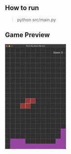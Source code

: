 ## How to run
> python src/main.py


## Game Preview

<img src="assets/preview/90CD0683-F82B-4A75-A8E3-2AC3AFAF6586.jpeg" width="200">